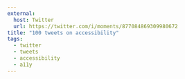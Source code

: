 ```yaml
---
external:
  host: Twitter
  url: https://twitter.com/i/moments/877084869309980672
title: "100 tweets on accessibility"
tags: 
  - twitter
  - tweets
  - accessibility
  - a11y
---
```

